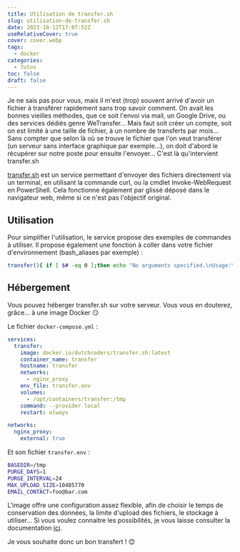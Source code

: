 ```yaml
---
title: Utilisation de transfer.sh
slug: utilisation-de-transfer.sh
date: 2023-10-12T17:07:52Z
useRelativeCover: true
cover: cover.webp
tags:
  - docker
categories:
  - Tutos
toc: false
draft: false
---
```


Je ne sais pas pour vous, mais il m'est (trop) souvent arrivé d'avoir un fichier
à transférer rapidement sans trop savoir comment. On avait les bonnes vieilles
méthodes, que ce soit l'envoi via mail, un Google Drive, ou des services dédiés
genre WeTransfer... Mais faut soit créer un compte, soit on est limité à une taille
de fichier, à un nombre de transferts par mois... Sans compter que selon là où se
trouve le fichier que l'on veut transférer (un serveur sans interface graphique
par exemple...), on doit d'abord le récupérer sur notre poste pour ensuite l'envoyer...
C'est là qu'intervient transfer.sh

[transfer.sh](https://transfer.sh/) est un service permettant d'envoyer des fichiers
directement via un terminal, en utilisant la commande curl, ou la cmdlet Invoke-WebRequest
en PowerShell. Cela fonctionne également par glissé déposé dans le navigateur web,
même si ce n'est pas l'objectif original.

## Utilisation

Pour simplifier l'utilisation, le service propose des exemples de commandes à utiliser.
Il propose également une fonction à coller dans votre fichier d'environnement
(bash_aliases par exemple) :

```bash
transfer(){ if [ $# -eq 0 ];then echo "No arguments specified.\nUsage:\n transfer <file|directory>\n ... | transfer <file_name>">&2;return 1;fi;if tty -s;then file="$1";file_name=$(basename "$file");if [ ! -e "$file" ];then echo "$file: No such file or directory">&2;return 1;fi;if [ -d "$file" ];then file_name="$file_name.zip" ,;(cd "$file"&&zip -r -q - .)|curl --progress-bar --upload-file "-" "https://transfer.sh/$file_name"|tee /dev/null,;else cat "$file"|curl --progress-bar --upload-file "-" "https://transfer.sh/$file_name"|tee /dev/null;fi;else file_name=$1;curl --progress-bar --upload-file "-" "https://transfer.sh/$file_name"|tee /dev/null;fi;}
```

## Hébergement

Vous pouvez héberger transfer.sh sur votre serveur. Vous vous en douterez, grâce...
à une image Docker :smirk:

Le fichier `docker-compose.yml` :

```yml
services:
  transfer:
    image: docker.io/dutchcoders/transfer.sh:latest
    container_name: transfer
    hostname: transfer
    networks:
      - nginx_proxy
    env_file: transfer.env
    volumes:
      - /opt/containers/transfer:/tmp
    command: --provider local
    restart: always

networks:
  nginx_proxy:
    external: true
```

Et son fichier `transfer.env` :


```bash
BASEDIR=/tmp
PURGE_DAYS=1
PURGE_INTERVAL=24
MAX_UPLOAD_SIZE=10485770
EMAIL_CONTACT=foo@bar.com
```

L'image offre une configuration assez flexible, afin de choisir le temps de conservation
des données, la limite d'upload des fichiers, le stockage à utiliser... Si vous
voulez connaitre les possibilités, je vous laisse consulter la documentation [ici](https://github.com/dutchcoders/transfer.sh).

Je vous souhaite donc un bon transfert ! :blush:
